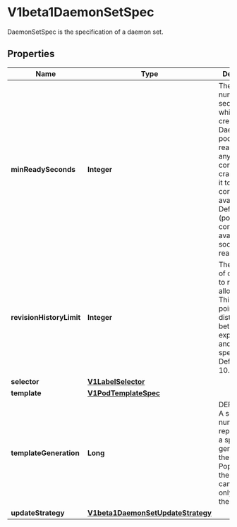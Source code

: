

# V1beta1DaemonSetSpec

DaemonSetSpec is the specification of a daemon set.
## Properties

Name | Type | Description | Notes
------------ | ------------- | ------------- | -------------
**minReadySeconds** | **Integer** | The minimum number of seconds for which a newly created DaemonSet pod should be ready without any of its container crashing, for it to be considered available. Defaults to 0 (pod will be considered available as soon as it is ready). |  [optional]
**revisionHistoryLimit** | **Integer** | The number of old history to retain to allow rollback. This is a pointer to distinguish between explicit zero and not specified. Defaults to 10. |  [optional]
**selector** | [**V1LabelSelector**](V1LabelSelector.md) |  |  [optional]
**template** | [**V1PodTemplateSpec**](V1PodTemplateSpec.md) |  | 
**templateGeneration** | **Long** | DEPRECATED. A sequence number representing a specific generation of the template. Populated by the system. It can be set only during the creation. |  [optional]
**updateStrategy** | [**V1beta1DaemonSetUpdateStrategy**](V1beta1DaemonSetUpdateStrategy.md) |  |  [optional]



